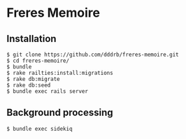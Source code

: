 # Freres Memoire

## Installation

```
$ git clone https://github.com/dddrb/freres-memoire.git
$ cd freres-memoire/
$ bundle
$ rake railties:install:migrations
$ rake db:migrate
$ rake db:seed
$ bundle exec rails server
```

## Background processing

```
$ bundle exec sidekiq
```

